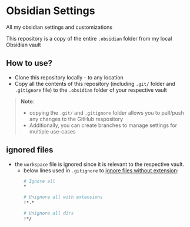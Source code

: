 # Obsidian Settings
All my obsidian settings and customizations

This repository is a copy of the entire `.obsidian` folder from my local Obsidian vault

## How to use?
* Clone this repository locally - to any location
* Copy all the contents of this repository (including `.git/` folder and `.gitignore` file) to the `.obsidian` folder of your respective vault

> **Note**: <br>
> * copying the `.git/` and `.gitignore` folder allows you to pull/push any changes to the GitHub respository <br>
> * Additionally, you can create branches to manage settings for multiple use-cases

## ignored files
* the `workspace` file is ignored since it is relevant to the respective vault.
    * below lines used in `.gitignore` to [ignore files without extension](https://stackoverflow.com/questions/5711120/gitignore-binary-files-that-have-no-extension):
        ```sh
        # Ignore all
        *

        # Unignore all with extensions
        !*.*

        # Unignore all dirs
        !*/
        ```
